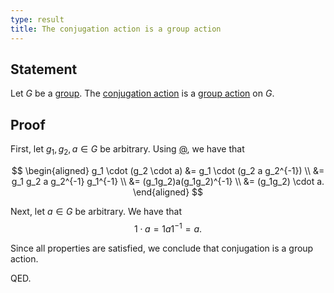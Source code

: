 ```yaml
---
type: result
title: The conjugation action is a group action
---
```


## Statement

Let $G$ be a [group](@group). The [conjugation action](@conjugation-action) is a [group action](@group-action) on $G$.

## Proof

First, let $g_1, g_2, a \in G$ be arbitrary. Using [@](@inverse-of-product), we have that

$$ \begin{aligned} g_1 \cdot (g_2 \cdot a) &= g_1 \cdot (g_2 a g_2^{-1}) \\ &= g_1 g_2 a g_2^{-1} g_1^{-1} \\ &= (g_1g_2)a(g_1g_2)^{-1} \\ &= (g_1g_2) \cdot a. \end{aligned} $$

Next, let $a \in G$ be arbitrary. We have that $$ 1 \cdot a = 1 a 1^{-1} = a. $$

Since all properties are satisfied, we conclude that conjugation is a group action.

QED.
